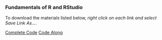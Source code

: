 ### Fundamentals of R and RStudio

To download the materials listed below, *right click on each link and select Save Link As...*.

<a href="https://raw.githubusercontent.com/DanielleQuinn/DataScienceSeries/main/01_Fundamentals/fundamentals_COMPLETE.R" download>Complete Code</a>
<a href="https://raw.githubusercontent.com/DanielleQuinn/DataScienceSeries/main/01_Fundamentals/fundamentals_CODEALONG.R" download>Code Along</a>
